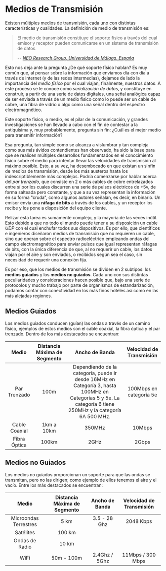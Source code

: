 # Medios de Transmisión

Existen múltiples medios de transmisión, cada uno con distintas características y cualidades. La definición de medio de transmisión es:

> El medio de transmisión constituye el soporte físico a través del cual emisor y receptor pueden comunicarse en un sistema de transmisión de datos.
> 
> -- <cite>[NEO Research Group, Universidad de Málaga, España][1]</cite>

Esto nos deja ante la pregunta ¿De qué soporte físico hablan? Es muy común que, al pensar sobre la información que enviamos día con día a través de internet (y de las redes intermedias), dejamos de lado la importancia del *medio físico* por el cual viajan, finalmente, nuestros datos. A este proceso se le conoce como *serialización de datos*, y constituye en construir, a partir de una serie de datos digitales, una señal analógica capaz de ser enviada a través de un medio físico como lo puede ser un cable de cobre, una fibra de vidrio o algo como una señal dentro del espectro electromagnético.

Este soporte físico, o medio, es el pilar de la comunicación, y grandes investigaciones se han llevado a cabo con el fin de contestar a la antiquísima y, muy probablemente, pregunta sin fin: ¿Cuál es el mejor medio para transmitir información?

Esa pregunta, tan simple como se alcanza a vislumbrar y tan compleja como sus más ávidos contendientes han observado, ha sido la base para que se realicen múltiples desarrollos fundamentados en el conocimiento físico sobre el medio para intentar llevar las velocidades de transmisión al máximo posible. Esto, a su vez, ha desembocado en que existan un sinfin de medios de transmisión, desde los más austeros hsata los indescriptiblemente más complejos. Podría comenzarse por hablar acerca del *par trenzado*, que consiste en 2 o más cables de cobre entrelazados entre sí por los cuales discurren una serie de pulsos eléctricos de +5v, de forma salteada pero constante, y que a su vez representan la información en su forma "cruda", como algunos autores señalan, es decir, en binario. Un emisor envía una **ráfaga de bits** a través de los cables, y un receptor los recibe y los pone a disposición del equipo cliente. 

Relizar esta tarea es sumamente complejo, y la mayoría de las veces inútil. Esto debido a que no todo el mundo puede tener a su disposición un cable *UDP* con el cual enchufar todos sus dispositivos. Es por ello, que científicos e ingenieros diseñaron medios de transmisión que no requieren un cable, sino que operan sobre el espectro radioeléctrico empleando ondas del campo electromagnético para enviar pulsos que igual representan ráfagas de bits, con la única diferencia de que, al no requerir un cable, los datos viajan por el aire y son enviados, o recibidos según sea el caso, sin necesidad de requerir una conexión fija.

Es por eso, que los medios de transmisión se dividen en 2 subtipos: los **medios guiados** y los **medios no guiados**. Cada uno con sus distintas peculiaridades y consideraciones hacen posible que, bajo una serie de protocolos y mucho trabajo por parte de organismos de estandarización, podamos contar con conectividad en los más finos hoteles así como en las más alejadas regiones.

## Medios Guiados

Los medios guiados conducen (guían) las ondas a través de un camino físico, ejemplos de estos medios son el cable coaxial, la fibra óptica y el par trenzado. Dentro de los más destacados se encuentran:


|Medio|Distancia Máxima de Segmento|Ancho de Banda|Velocidad de Transmisión|
|:--:|:--:|:--:|:--:|
|Par Trenzado|100m|Dependiendo de la categoría, puede ir desde 16MHz en Categoría 3, hasta 100MHz en Categorías 5 y 5e. La categoría 6 tiene 250MHz y la categoría 6A 500 MHz.| 100Mbps en categoría 5e|
|Cable Coaxial|1km a 10km|350MHz|10Mbps|
|Fibra Óptica|100km|2GHz|2Gbps|

## Medios no Guiados

Los medios no guiados proporcionan un soporte para que las ondas se transmitan, pero no las dirigen; como ejemplo de ellos tenemos el aire y el vacío. Entre los más destacados se encuentran:

|Medio|Distancia Máxima de Segmento|Ancho de Banda|Velocidad de Transmisión|
|:--:|:--:|:--:|:--:|
|Microondas Terrestres|5 km|3.5 - 28 Ghz|2048 Kbps
|Satélites|100 km|
|Ondas de Radio|10 km|
|WiFi|50m - 100m|2.4Ghz / 5Ghz|11Mbps / 300 Mbps

[1]: http://neo.lcc.uma.es/evirtual/cdd/tutorial/fisico/Mtransm.html